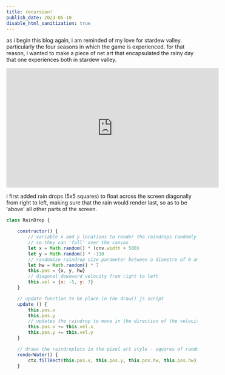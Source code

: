 ```yaml
---
title: recursion!
publish_date: 2023-05-10
disable_html_sanitization: true
--- 
```

<font>as i begin this blog again, i am reminded of my love for stardew valley. particularly the four seasons in which
the game is experienced. for that reason, i wanted to make a piece of net art that encapsulated the rainy day that one experiences both in stardew valley.</font>
<br>
<iframe width="560" height="315" src="https://www.youtube.com/embed/yrRCGNMTTFo" title="YouTube video player" frameborder="0" allow="accelerometer; autoplay; clipboard-write; encrypted-media; gyroscope; picture-in-picture; web-share" allowfullscreen></iframe>
<br>

i first added rain drops (5x5 squares) to float across the screen diagonally from right to left, making sure that the rain would render last, so as to be 'above' all other parts of the screen.


```js
class RainDrop {

    constructor() {
        // variable x and y locations to render the raindrops randomly OFF the canvas, 
        // so they can 'fall' over the canvas
        let x = Math.random() * (cnv.width + 500)
        let y = Math.random() * -110
        // randomize raindrop size parameter between a diametre of 0 and 7px
        let hw = Math.random() * 7
        this.pos = {x, y, hw}
        // diagonal downward velocity from right to left
        this.vel = {x: -5, y: 7}
    }

    // update function to be place in the draw() js script
    update () {
        this.pos.x 
        this.pos.y 
        // updates the raindrop to move in the direction of the velocity declared
        this.pos.x += this.vel.x
        this.pos.y += this.vel.y
    }

    // draws the raindroplets in the pixel art style - squares of random sizes
    renderWater() {
        ctx.fillRect(this.pos.x, this.pos.y, this.pos.hw, this.pos.hw)
    }
```



<script>

class RainDrop {

        constructor() {
            let x = Math.random() * (cnv.width)
            let y = Math.random() * (cnv.width)
            let hw = Math.random() * 7
            this.pos = {x, y, hw}
            this.vel = {x: -5, y: 7}
            this.acc = {x: 0, y: 0}
        }

        update () {
            this.pos.x 
            this.pos.y 
            this.pos.x += this.vel.x
            this.pos.y += this.vel.y
        }

        renderWater() {
            ctx.fillRect(this.pos.x, this.pos.y, this.pos.hw, this.pos.hw)
        }

        // recursiveWaterRender(tailFactor) {

        //         ctx.fillStyle = 'skyblue'

        //         ctx.fillRect(this.pos.x + (this.pos.hw + tailFactor), this.pos.y - (this.pos.hw + tailFactor), this.pos.hw - tailFactor/5, this.pos.hw - tailFactor/5)

        //         if (tailFactor > 20) return

        //         this.recursiveWaterRender(tailFactor + 5)

            
        // }

        offScreen() {
            return (this.pos.y > cnv.height + this.pos.hw);
        }

    }

</script>

<canvas id=rainDropExample></canvas>

<script type=module>

    const cnv = document.getElementById (`rainDropExample`)
    cnv.width = cnv.parentNode.scrollWidth
    cnv.height = cnv.width * 9 / 16


    const ctx = cnv.getContext ('2d')

    // // append the canvas element to the document body
    // document.body.appendChild (cnv)


    // rain
    let rain = []

    // define the function that will draw frames
    function draw_frame () {

        background('green')    

        //raindrops

        rain.push(new RainDrop())

        for (droplet of rain) {
            droplet.update()
            droplet.renderWater()

            // droplet.recursiveWaterRender(1)
        }

        // // check to see if the amounts of RainDrops are not growing, i.e. slowing the computer
        // // console.log(rain.length)
        // for (let i = rain.length - 1; i >= 0; i--) {
        //     if (rain[i].offScreen()) {
        //         rain.splice(i, 1);
        //     }
        // }

        // recursively call itself for ongoing animation
        requestAnimationFrame (draw_frame)

    }

        requestAnimationFrame (draw_frame)

    function background (c) {
    ctx.fillStyle = c
    ctx.fillRect (0, 0, cnv.width, cnv.height)        
    }   


    

</script>











